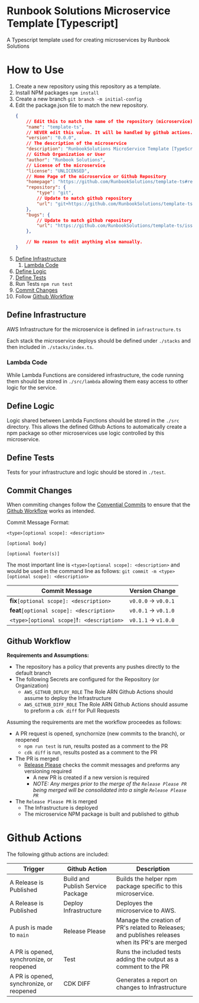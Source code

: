 # Runbook Solutions Microservice Template [Typescript]
A Typescript template used for creating microservices by Runbook Solutions

# How to Use

1) Create a new repository using this repository as a template.
1) Install NPM packages
    `npm install`
1) Create a new branch 
    `git branch -m initial-config`
1) Edit the package.json file to match the new repository.
    ```json
    {
        // Edit this to match the name of the repository (microservice)
        "name": "template-ts",
        // NEVER edit this value. It will be handled by github actions.
        "version": "0.0.0",
        // The description of the microservice
        "description": "RunbookSolutions MicroService Template [TypeScript]",
        // Github Organization or User
        "author": "Runbook Solutions",
        // License of the microservice
        "license": "UNLICENSED",
        // Home Page of the microservice or Github Repository
        "homepage": "https://github.com/RunbookSolutions/template-ts#readme",
        "repository": {
            "type": "git",
            // Update to match github repository
            "url": "git+https://github.com/RunbookSolutions/template-ts.git"
        },
        "bugs": {
            // Update to match github repository
            "url": "https://github.com/RunbookSolutions/template-ts/issues"
        },

        // No reason to edit anything else manually.
    }
    ```
1) [Define Infrastructure](#define-infrastrucute)
    1) [Lambda Code](#lambda-code)
1) [Define Logic](#define-logic)
1) [Define Tests](#define-tests)
1) Run Tests `npm run test`
1) [Commit Changes](#commit-changes)
1) Follow [Github Workflow](#github-workflow)


## Define Infrastructure
AWS Infrastructure for the microservice is defined in `infrastructure.ts`

Each stack the microservice deploys should be defined under `./stacks` and then included in `./stacks/index.ts`.

### Lambda Code
While Lambda Functions are considered infrastructure, the code running them should be stored in `./src/lambda` allowing them easy access to other logic for the service.

## Define Logic
Logic shared between Lambda Functions should be stored in the `./src` directory. This allows the defined Github Actions to automatically create a npm package so other microservices use logic controlled by this microservice.

## Define Tests
Tests for your infrastructure and logic should be stored in `./test`.

## Commit Changes

When commiting changes follow the [Convential Commits](https://www.conventionalcommits.org/en/v1.0.0/) to ensure that the [Github Workflow](#github-workflow) works as intended.

Commit Message Format:
```
<type>[optional scope]: <description>

[optional body]

[optional footer(s)]
```

The most important line is `<type>[optional scope]: <description>` and would be used in the command line as follows: `git commit -m <type>[optional scope]: <description>`

| Commit Message | Version Change |
| --- | --- |
| **fix**`[optional scope]: <description>` | `v0.0.0` -> `v0.0.1` |
| **feat**`[optional scope]: <description>` | `v0.0.1` -> `v0.1.0` |
| `<type>[optional scope]`**!**`: <description>` | `v0.1.1` -> `v1.0.0`

## Github Workflow

**Requirements and Assumptions:**
- The repository has a policy that prevents any pushes directly to the default branch
- The following Secrets are configured for the Repository (or Organization)
    - `AWS_GITHUB_DEPLOY_ROLE` The Role ARN Github Actions should assume to deploy the Infrastructure
    - `AWS_GITHUB_DIFF_ROLE` The Role ARN Github Actions should assume to preform a `cdk diff` for Pull Requests

Assuming the requirements are met the workflow proceedes as follows:
- A PR request is opened, synchornize (new commits to the branch), or reopened
    - `npm run test` is run, results posted as a comment to the PR
    - `cdk diff` is run, results posted as a comment to the PR
- The PR is merged
    - [Release Please](https://github.com/google-github-actions/release-please-action) checks the commit messages and preforms any versioning required
        - A new PR is created if a new version is required
        - *NOTE: Any merges prior to the merge of the `Release Please PR` being merged will be consolidated into a single `Release Please PR`*
- The `Release Please PR` is merged
    - The Infrastructure is deployed
    - The microservice NPM package is built and published to github

# Github Actions
The following github actions are included:

| Trigger | Github Action | Description |
| --- | --- | --- |
| A Release is Published | Build and Publish Service Package | Builds the helper npm package specific to this microservice. |
| A Release is Published | Deploy Infrastructure | Deployes the microservice to AWS. |
| A push is made to `main` | Release Please | Manage the creation of PR's related to Releases; and publishes releases when its PR's are merged |
| A PR is opened, synchronize, or reopened | Test | Runs the included tests adding the output as a comment to the PR |
| A PR is opened, synchronize, or reopened | CDK DIFF | Generates a report on changes to Infrastructure |